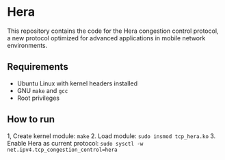# Hera

This repository contains the code for the Hera congestion control protocol, a new protocol optimized for advanced applications in mobile network environments.

## Requirements

- Ubuntu Linux with kernel headers installed  
- GNU `make` and `gcc`  
- Root privileges  

## How to run
1, Create kernel module: `make`
2. Load module: `sudo insmod tcp_hera.ko`
3. Enable Hera as current protocol: `sudo sysctl -w net.ipv4.tcp_congestion_control=hera`
